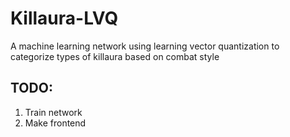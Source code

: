 # Killaura-LVQ
A machine learning network using learning vector quantization to categorize types of killaura based on combat style

## TODO:
1. Train network
2. Make frontend
